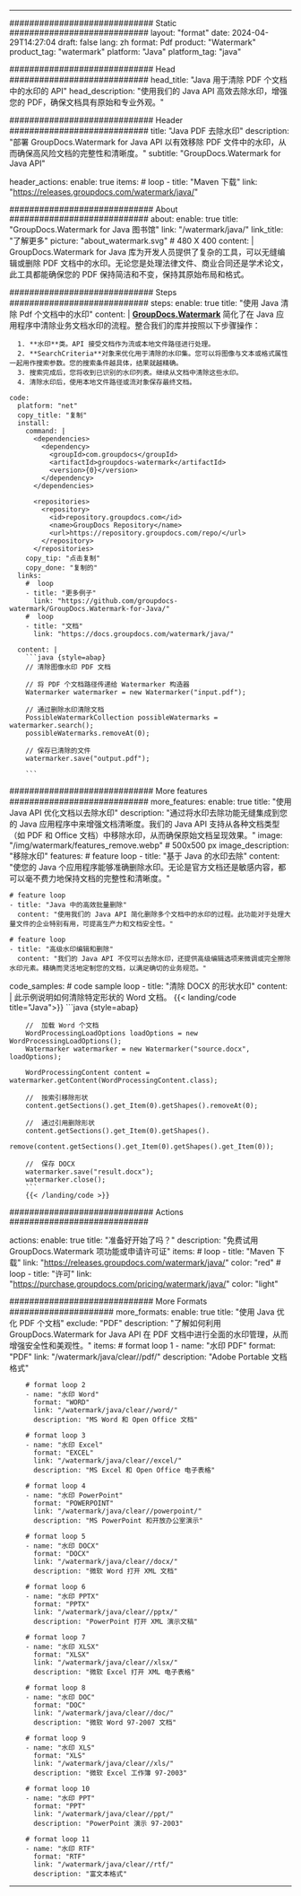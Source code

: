 
---
############################# Static ############################
layout: "format"
date:  2024-04-29T14:27:04
draft: false
lang: zh
format: Pdf
product: "Watermark"
product_tag: "watermark"
platform: "Java"
platform_tag: "java"

############################# Head ############################
head_title: "Java 用于清除 PDF 个文档中的水印的 API"
head_description: "使用我们的 Java API 高效去除水印，增强您的 PDF，确保文档具有原始和专业外观。"

############################# Header ############################
title: "Java PDF 去除水印" 
description: "部署 GroupDocs.Watermark for Java API 以有效移除 PDF 文件中的水印，从而确保高风险文档的完整性和清晰度。"
subtitle: "GroupDocs.Watermark for Java API" 

header_actions:
  enable: true
  items:
    #  loop
    - title: "Maven 下载"
      link: "https://releases.groupdocs.com/watermark/java/"
      
############################# About ############################
about:
    enable: true
    title: "GroupDocs.Watermark for Java 图书馆"
    link: "/watermark/java/"
    link_title: "了解更多"
    picture: "about_watermark.svg" # 480 X 400
    content: |
       GroupDocs.Watermark for Java 库为开发人员提供了复杂的工具，可以无缝编辑或删除 PDF 文档中的水印。无论您是处理法律文件、商业合同还是学术论文，此工具都能确保您的 PDF 保持简洁和不变，保持其原始布局和格式。

############################# Steps ############################
steps:
    enable: true
    title: "使用 Java 清除 Pdf 个文档中的水印"
    content: |
      **[GroupDocs.Watermark](https://products.groupdocs.com/watermark/java/)** 简化了在 Java 应用程序中清除业务文档水印的流程。整合我们的库并按照以下步骤操作：
      
      1. **水印**类。API 接受文档作为流或本地文件路径进行处理。
      2. **SearchCriteria**对象来优化用于清除的水印集。您可以将图像与文本或格式属性一起用作搜索参数。您的搜索条件越具体，结果就越精确。
      3. 搜索完成后，您将收到已识别的水印列表。继续从文档中清除这些水印。
      4. 清除水印后，使用本地文件路径或流对象保存最终文档。
   
    code:
      platform: "net"
      copy_title: "复制"
      install:
        command: |
          <dependencies>
            <dependency>
              <groupId>com.groupdocs</groupId>
              <artifactId>groupdocs-watermark</artifactId>
              <version>{0}</version>
            </dependency>
          </dependencies>

          <repositories>
            <repository>
              <id>repository.groupdocs.com</id>
              <name>GroupDocs Repository</name>
              <url>https://repository.groupdocs.com/repo/</url>
            </repository>
          </repositories>
        copy_tip: "点击复制"
        copy_done: "复制的"
      links:
        #  loop
        - title: "更多例子"
          link: "https://github.com/groupdocs-watermark/GroupDocs.Watermark-for-Java/"
        #  loop
        - title: "文档"
          link: "https://docs.groupdocs.com/watermark/java/"
          
      content: |
        ```java {style=abap}
        // 清除图像水印 PDF 文档

        // 将 PDF 个文档路径传递给 Watermarker 构造器
        Watermarker watermarker = new Watermarker("input.pdf");
        
        // 通过删除水印清除文档
        PossibleWatermarkCollection possibleWatermarks = watermarker.search();
        possibleWatermarks.removeAt(0);

        // 保存已清除的文件
        watermarker.save("output.pdf");
        
        ```        
        
############################# More features ############################
more_features:
  enable: true
  title: "使用 Java API 优化文档以去除水印"
  description: "通过将水印去除功能无缝集成到您的 Java 应用程序中来增强文档清晰度。我们的 Java API 支持从各种文档类型（如 PDF 和 Office 文档）中移除水印，从而确保原始文档呈现效果。"
  image: "/img/watermark/features_remove.webp" # 500x500 px
  image_description: "移除水印"
  features:
    # feature loop
    - title: "基于 Java 的水印去除"
      content: "使您的 Java 个应用程序能够准确删除水印。无论是官方文档还是敏感内容，都可以毫不费力地保持文档的完整性和清晰度。"

    # feature loop
    - title: "Java 中的高效批量删除"
      content: "使用我们的 Java API 简化删除多个文档中的水印的过程。此功能对于处理大量文件的企业特别有用，可提高生产力和文档安全性。"

    # feature loop
    - title: "高级水印编辑和删除"
      content: "我们的 Java API 不仅可以去除水印，还提供高级编辑选项来微调或完全擦除水印元素。精确而灵活地定制您的文档，以满足确切的业务规范。"
      
  code_samples:
    # code sample loop
    - title: "清除 DOCX 的形状水印"
      content: |
        此示例说明如何清除特定形状的 Word 文档。
        {{< landing/code title="Java">}}
        ```java {style=abap}
        
        //  加载 Word 个文档
        WordProcessingLoadOptions loadOptions = new WordProcessingLoadOptions();
        Watermarker watermarker = new Watermarker("source.docx", loadOptions);

        WordProcessingContent content = watermarker.getContent(WordProcessingContent.class);

        //  按索引移除形状
        content.getSections().get_Item(0).getShapes().removeAt(0);

        //  通过引用删除形状
        content.getSections().get_Item(0).getShapes().
            remove(content.getSections().get_Item(0).getShapes().get_Item(0));

        //  保存 DOCX
        watermarker.save("result.docx");
        watermarker.close();
        ```
        {{< /landing/code >}}


############################# Actions ############################

actions:
  enable: true
  title: "准备好开始了吗？"
  description: "免费试用 GroupDocs.Watermark 项功能或申请许可证"
  items:
    #  loop
    - title: "Maven 下载"
      link: "https://releases.groupdocs.com/watermark/java/"
      color: "red"
        #  loop
    - title: "许可"
      link: "https://purchase.groupdocs.com/pricing/watermark/java/"
      color: "light"


############################# More Formats #####################
more_formats:
    enable: true
    title: "使用 Java 优化 PDF 个文档"
    exclude: "PDF"
    description: "了解如何利用 GroupDocs.Watermark for Java API 在 PDF 文档中进行全面的水印管理，从而增强安全性和美观性。"
    items: 
        # format loop 1
        - name: "水印 PDF"
          format: "PDF"
          link: "/watermark/java/clear//pdf/"
          description: "Adobe Portable 文档格式"

        # format loop 2
        - name: "水印 Word"
          format: "WORD"
          link: "/watermark/java/clear//word/"
          description: "MS Word 和 Open Office 文档"
          
        # format loop 3
        - name: "水印 Excel"
          format: "EXCEL"
          link: "/watermark/java/clear//excel/"
          description: "MS Excel 和 Open Office 电子表格"

        # format loop 4
        - name: "水印 PowerPoint"
          format: "POWERPOINT"
          link: "/watermark/java/clear//powerpoint/"
          description: "MS PowerPoint 和开放办公室演示"

        # format loop 5
        - name: "水印 DOCX"
          format: "DOCX"
          link: "/watermark/java/clear//docx/"
          description: "微软 Word 打开 XML 文档"
          
        # format loop 6
        - name: "水印 PPTX"
          format: "PPTX"
          link: "/watermark/java/clear//pptx/"
          description: "PowerPoint 打开 XML 演示文稿"
          
        # format loop 7
        - name: "水印 XLSX"
          format: "XLSX"
          link: "/watermark/java/clear//xlsx/"
          description: "微软 Excel 打开 XML 电子表格"

        # format loop 8
        - name: "水印 DOC"
          format: "DOC"
          link: "/watermark/java/clear//doc/"
          description: "微软 Word 97-2007 文档"

        # format loop 9
        - name: "水印 XLS"
          format: "XLS"
          link: "/watermark/java/clear//xls/"
          description: "微软 Excel 工作簿 97-2003"

        # format loop 10
        - name: "水印 PPT"
          format: "PPT"
          link: "/watermark/java/clear//ppt/"
          description: "PowerPoint 演示 97-2003"

        # format loop 11
        - name: "水印 RTF"
          format: "RTF"
          link: "/watermark/java/clear//rtf/"
          description: "富文本格式"

---